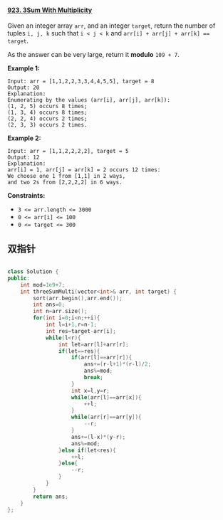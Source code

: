#### [923. 3Sum With Multiplicity](https://leetcode-cn.com/problems/3sum-with-multiplicity/)

Given an integer array `arr`, and an integer `target`, return the number of tuples `i, j, k` such that `i < j < k` and `arr[i] + arr[j] + arr[k] == target`.

As the answer can be very large, return it **modulo** `109 + 7`.

**Example 1:**

```
Input: arr = [1,1,2,2,3,3,4,4,5,5], target = 8
Output: 20
Explanation: 
Enumerating by the values (arr[i], arr[j], arr[k]):
(1, 2, 5) occurs 8 times;
(1, 3, 4) occurs 8 times;
(2, 2, 4) occurs 2 times;
(2, 3, 3) occurs 2 times.
```

**Example 2:**

```
Input: arr = [1,1,2,2,2,2], target = 5
Output: 12
Explanation: 
arr[i] = 1, arr[j] = arr[k] = 2 occurs 12 times:
We choose one 1 from [1,1] in 2 ways,
and two 2s from [2,2,2,2] in 6 ways.
```

 

**Constraints:**

- `3 <= arr.length <= 3000`
- `0 <= arr[i] <= 100`
- `0 <= target <= 300`

## 双指针

~~~c++

class Solution {
public:
    int mod=1e9+7;
    int threeSumMulti(vector<int>& arr, int target) {
        sort(arr.begin(),arr.end());
        int ans=0;
        int n=arr.size();
        for(int i=0;i<n;++i){
            int l=i+1,r=n-1;
            int res=target-arr[i];
            while(l<r){
                int let=arr[l]+arr[r];
                if(let==res){
                    if(arr[l]==arr[r]){
                        ans+=(r-l+1)*(r-l)/2;
                        ans%=mod;
                        break;
                    }
                    int x=l,y=r;
                    while(arr[l]==arr[x]){
                        ++l;
                    }
                    while(arr[r]==arr[y]){
                        --r;
                    }
                    ans+=(l-x)*(y-r);
                    ans%=mod;
                }else if(let<res){
                    ++l;
                }else{
                    --r;
                }
            }
        }
        return ans;
    }
};
~~~

